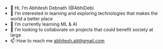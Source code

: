 - 👋 Hi, I’m Abhitesh Debnath (@AbhiDeb)
- 👀 I’m interested in learning and exploring technologies that makes the world a better place
- 🌱 I’m currently learning ML & AI
- 💞️ I’m looking to collaborate on projects that could benefit society at large
- 📫 How to reach me abhitesh.ait@gmail.com

<!---
AbhiDeb/AbhiDeb is a ✨ special ✨ repository because its `README.md` (this file) appears on your GitHub profile.
You can click the Preview link to take a look at your changes.
--->
